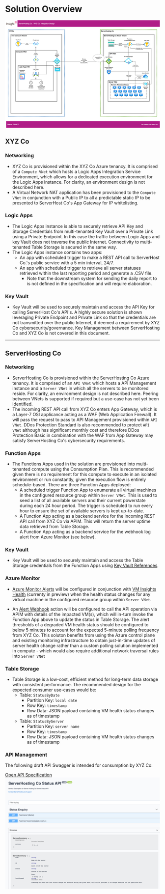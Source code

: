 # Solution Overview

![](Solution.drawio.png)

## XYZ Co

### Networking
* XYZ Co is provisioned within the XYZ Co Azure tenancy. It is comprised of a `Compute VNet` which hosts a Logic Apps Integration Service Environment, which allows for a dedicated execution environment for the Logic Apps instance. For clarity, an environment design is not described here.
* A Virtual Network NAT application has been provisioned to the `Compute VNet` in conjunction with a Public IP to all a predictable static IP to be presented to ServerHost Co's App Gateway for IP whitelisting.

### Logic Apps
* The Logic Apps instance is able to securely retrieve API Key and Storage Credentials from multi-tenanted Key Vault over a Private Link using a Private Endpoint. In this case the traffic between Logic Apps and key Vault does not traverse the public Internet. Connectivity to multi-tenanted Table Storage is secured in the same way.
* The Logic Apps instance contains two apps:
    * An app with scheduled trigger to make a REST API call to ServerHost Co.'s public service with a 5 min interval, 24/7.
    * An app with scheduled trigger to retrieve all server statuses retrieved within the last reporting period and generate a .CSV file.
        * Note that the downstream system for sending the daily report to is not defined in the specification and will require elaboration.

### Key Vault
* Key Vault will be used to securely maintain and access the API Key for calling ServerHost Co's API's. A highly secure solution is shown leveraging Private Endpoint and Private Link so that the credentials are not transmitted over the public Internet, if deemed a requirement by XYZ Co cybersecurity/governance. Key Management between ServerHosting Co and XYZ Co is not covered in this document.

---


## ServerHosting Co

### Networking
* ServerHosting Co is provisioned within the ServerHosting Co Azure tenancy. It is comprised of an `API VNet` which hosts a API Management instance and a `Server VNet` in which all the servers to be monitored reside. For clarity, an environment design is not described here. Peering between VNets is supported if required but a use-case has not yet been identified.
* The incoming REST API call from XYZ Co enters App Gateway, which is a Layer-7 OSI applicance acting as a WAF (Web Application Firewall). It will pass the request to pass to API Management provisioned within `API VNet`. DDos Protection Standard is also recommended to protect `API VNet` although has significant monthly cost and therefore DDos Protection Basic in combination with the WAF from App Gateway may satisfy ServerHosting Co's cybersecurity requirements.

### Function Apps

* The Functions Apps used in the solution are provisioned into multi-tenanted compute using the Consumption Plan. This is recommended given there is no requirement for this compute to execute in an isolated environment or run constantly, given the execution flow is entirely schedule-based. There are three Function Apps deployed:
    * A scheduled trigger Function App to enumerate all virtual machines in the configured resource group within `Server VNet`. This is used to seed a list of all available servers and their current powerstate during each 24 hour period. The trigger is scheduled to run every hour to ensure the set of available servers is kept up-to-date.
    * A Function App acting as a backend service for the incoming REST API call from XYZ Co via APIM. This will return the server uptime data retrieved from Table Storage.
    * A Function App acting as a backend service for the webhook log alert from Azure Monitor (see below).

### Key Vault
* Key Vault will be used to securely maintain and access the Table Storage credentials from the Function Apps using [Key Vault References](https://docs.microsoft.com/en-us/azure/app-service/app-service-key-vault-references).

### Azure Monitor

* [Azure Monitor Alerts](https://docs.microsoft.com/en-gb/azure/azure-monitor/alerts/alerts-overview) will be configured in conjunction with [VM Insights Health](https://docs.microsoft.com/en-us/azure/azure-monitor/vm/vminsights-health-overview) (currenty in preview) when the health status changes for any virtual machine in the configured resource group within `Server VNet`.

* An [Alert Webhook](https://docs.microsoft.com/en-us/azure/azure-monitor/alerts/alerts-log-webhook) action will be configured to call the API operation via APIM with details of the impacted VM(s), which will in-turn invoke the Function App above to update the status in Table Storage. The alert thresholds of a degraded VM health status should be configured to below 5 minutes to account for the expected 5-minute polling frequency from XYZ Co. This soluton benefits from using the Azure control plane and existing monitoring infrastructure to obtain just-in-time updates of server health change rather than a custom polling solution implemented in compute - which would also require additional network traversal rules into `Server VNet`

### Table Storage

* Table Storage is a low-cost, efficient method for long-term data storage with consistent performance. The recommended design for the expected consumer use-cases would be:
    * Table: `StatusByDate`
        * Partition Key: `local date`
        * Row Key: `timestamp`
        * Row Data: JSON payload containing VM health status changes as of timestamp
    * Table: `StatusByServer`
        * Partition Key: `server name`
        * Row Key: `timestamp`
        * Row Data: JSON payload containing VM health status changes as of timestamp

### API Management
The following draft API Swagger is intended for consumption by XYZ Co:

[Open API Specification](serverco-api-swagger.yml)
![](serverco-api-swagger.jpg)
